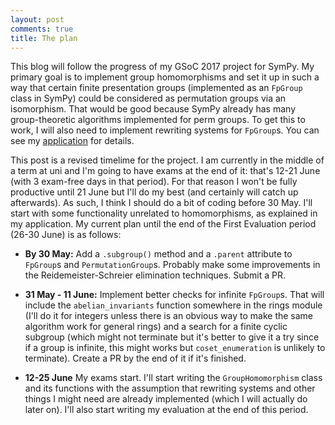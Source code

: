 ```yaml
---
layout: post
comments: true
title: The plan
---
```


This blog will follow the progress of my GSoC 2017 project for SymPy. My primary goal is to implement group homomorphisms and set it up in such a way that certain finite presentation groups (implemented as an `FpGroup` class in SymPy) could be considered as permutation groups via an isomorphism. That would be good because SymPy already has many group-theoretic algorithms implemented for perm groups. To get this to work, I will also need to implement rewriting systems for `FpGroup`s. You can see my [application](https://github.com/sympy/sympy/wiki/GSoC-2017-Application-Valeriia-Gladkova:-Group-Theory) for details.

This post is a revised timelime for the project. I am currently in the middle of a term at uni and I'm going to have exams at the end of it: that's 12-21 June (with 3 exam-free days in that period). For that reason I won't be fully productive until 21 June but I'll do my best (and certainly will catch up afterwards). As such, I think I should do a bit of coding before 30 May. I'll start with some functionality unrelated to homomorphisms, as explained in my application. My current plan until the end of the First Evaluation period (26-30 June) is as follows:

* **By 30 May:** Add a `.subgroup()` method and a `.parent` attribute to `FpGroup`s and `PermutationGroup`s. Probably make some improvements in the Reidemeister-Schreier elimination techniques. Submit a PR.

* **31 May - 11 June:** Implement better checks for infinite `FpGroup`s. That will include the `abelian_invariants` function somewhere in the rings module (I'll do it for integers unless there is an obvious way to make the same algorithm work for general rings) and a search for a finite cyclic subgroup (which might not terminate but it's better to give it a try since if a group is infinite, this might works but `coset_enumeration` is unlikely to terminate). Create a PR by the end of it if it's finished.

* **12-25 June** My exams start. I'll start writing the `GroupHomomorphism` class and its functions with the assumption that rewriting systems and other things I might need are already implemented (which I will actually do later on). I'll also start writing my evaluation at the end of this period.
